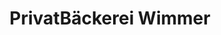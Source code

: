 ---
title: "PrivatBäckerei Wimmer"
url: /muenchen/privatbaeckerei-wimmer-ingolstaedter-strasse/
shop: Bäckerei
---